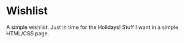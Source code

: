 # Wishlist
A simple wishlist. Just in time for the Holidays!
Stuff I want in a simple HTML/CSS page.

